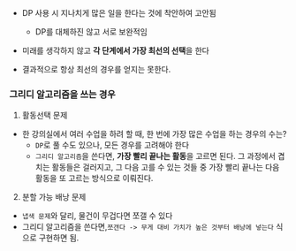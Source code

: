 - DP 사용 시 지나치게 많은 일을 한다는 것에 착안하여 고안됨
	- DP를 대체하진 않고 서로 보완적임

- 미래를 생각하지 않고 **각 단계에서 가장 최선의 선택**을 한다
- 결과적으로 항상 최선의 경우를 얻지는 못한다.

### 그리디 알고리즘을 쓰는 경우

1. 활동선택 문제
- 한 강의실에서 여러 수업을 하려 할 때, 한 번에 가장 많은 수업을 하는 경우의 수는?
	- `DP`로 풀 수도 있으나, 모든 경우를 고려해야 한다
	- `그리디 알고리즘`을 쓴다면, **가장 빨리 끝나는 활동**을 고르면 된다. 그 과정에서 겹치는 활동들은 걸러지고, 그 다음 고를 수 있는 것들 중 가장 빨리 끝나는 다음 활동을 또 고르는 방식으로 이뤄진다.

2. 분할 가능 배낭 문제 
- `냅색 문제`와 달리, 물건이 무겁다면 쪼갤 수 있다
- 그리디 알고리즘을 쓴다면,`쪼갠다 -> 무게 대비 가치가 높은 것부터 배낭에 넣는다` 식으로 구현하면 됨.